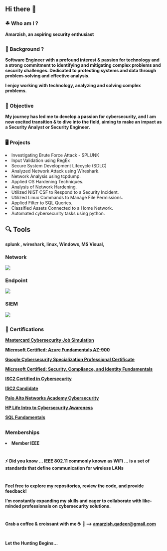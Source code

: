 <html> 

## Hi there 👋
<h3> ☘︎  Who am I ? </h3> <b>Amarzish, an aspiring security enthusiast </b>

## <h3> 💬  Background ? </h3> 

<b>Software Engineer with a profound interest & passion for technology and a strong commitment to identifying and mitigating complex problems and security challenges. Dedicated to protecting systems and data through problem-solving and effective analysis. </b>

<b>I enjoy working with technology, analyzing and solving complex problems.</b>

## <h3> 🧮  Objective </h3>

<b> My journey has led me to develop a passion for cybersecurity, and I am now excited transition & to dive into the field, aiming to make an impact as a Security Analyst or Security Engineer. </b> 

## <h3> 🖥  Projects</h3>

<li> Investigating Brute Force Attack - SPLUNK </li>
<li> Input Validation using RegEx </li>
<li> Secure System Development Lifecycle (SDLC) </li>
<li> Analyzed Network Attack using Wireshark. </li>
<li> Network Analysis using tcpdump. </li>
<li>Applied OS Hardening Techniques. </li>
<li> Analysis of Network Hardening.  </li>
<li> Utilized NIST CSF to Respond to a Security Incident. </li>
<li> Utilized Linux Commands to Manage File Permissions. </li>
<li> Applied Filter to SQL Queries. </li>
<li> Classified Assets Connected to a Home Network. </li>
<li> Automated cybersecurity tasks using python. </li>

## 🔍 Tools
<b> splunk , wireshark, linux, Windows, MS Visual, 

### Network
<div>
    <img src="https://img.shields.io/badge/-Wireshark-1679A7?&style=for-the-badge&logo=Wireshark&logoColor=white" />
</div>

### Endpoint
<div>
    <img src="https://img.shields.io/badge/-Microsoft_Defender_for_Endpoint-00A4EF?&style=for-the-badge&logo=Microsoft&logoColor=white" />
</div>

### SIEM
<div>
    <img src="https://img.shields.io/badge/-Splunk-000000?&style=for-the-badge&logo=Splunk&logoColor=white" />
</div>



## <h3>📃 Certifications</h3>

<a href="https://forage-uploads-prod.s3.amazonaws.com/completion-certificates/mfxGwGDp6WkQmtmTf/vcKAB5yYAgvemepGQ_mfxGwGDp6WkQmtmTf_pgpie7M4TaSYGMHxS_1738566314879_completion_certificate.pdf">Mastercard Cybersecurity Job Simulation</a>

<a href="https://learn.microsoft.com/en-us/users/amarzishqadeer-1946/credentials/b774234d3f063ea5?ref=https%3A%2F%2Fwww.linkedin.com%2Fin%2Famarzish-qadeer%2F">Microsoft Certified: Azure Fundamentals AZ-900</a>

<a href="https://coursera.org/share/4ee67cda0da733833dad4d10f2a61e42">Google Cybersecurity Specialization Professional Certificate </a>

<a href="https://coursera.org/share/4ee67cda0da733833dad4d10f2a61e42">Microsoft Certified: Security, Compliance, and Identity Fundamentals</a>

<a href="https://github.com/AmarzishQadeer/AmarzishQadeer/blob/main/ISC2%20CC%20certificate.pdf">ISC2 Certified in Cybersecurity</a>

<a href="https://www.credly.com/badges/8800adc0-118c-483a-b552-4bf2aa4c1e95/public_url">ISC2 Candidate</a>

<a href="https://www.coursera.org/account/accomplishments/verify/CVBQAF4LU6LH">Palo Alto Networks Academy Cybersecurity</a>

<a href="https://www.life-global.org/certificate/e24e3ee0-a7c3-4b8d-84ee-fa2da8f0f59d">HP Life Intro to Cybersecurity Awareness</a>

<a href="https://www.sololearn.com/Certificate/CT-NNTE9RML/pdf">SQL Fundamentals</a>


## <h3> Memberships</h3>

<li> Member IEEE </li>

#
⚡ Did you know ... IEEE 802.11 commonly known as WiFi ... is a set of standards that define communication for wireless LANs

#
Feel free to explore my repositories, review the code, and provide feedback! 

I’m constantly expanding my skills and eager to collaborate with like-minded professionals on cybersecurity solutions.
#
Grab a coffee & croissant with me ☕️ 🥐  -->  amarzish.qadeer@gmail.com 

#

Let the Hunting Begins... 

</html>


<!--
**AmarzishQadeer/AmarzishQadeer** is a ✨ _special_ ✨ repository because its `README.md` (this file) appears on your GitHub profile.

Linux Wizard
Here are some ideas to get you started:

- 🔭 I’m currently working on ...
- 🌱 I’m currently learning ...
- 👯 I’m looking to collaborate on ...
- 🤔 I’m looking for help with ...
- 💬 Ask me about ...
- 📫 How to reach me: ...
- 😄 Pronouns: ...
- ⚡ Fun fact: ...

⏳ 📚 🔖 📌 🔗 📝 🔍 🧮 ☃︎ ☄︎ ☘︎ ⚛︎ ✿ ✦ 💡
-->
